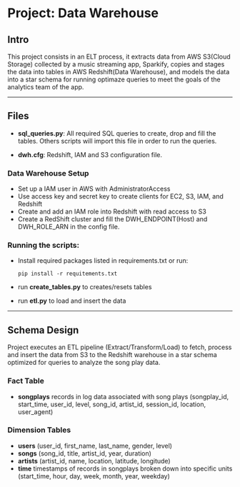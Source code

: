 # Project: Data Warehouse

## Intro

This project consists in an ELT process, it extracts data from AWS S3(Cloud Storage) collected by a music
streaming app, Sparkify, copies and stages the data into tables in AWS Redshift(Data Warehouse), and models
the data into a star schema for running optimaze queries to meet the goals of the analytics team of the app.

---

## Files

* **sql_queries.py**: All required SQL queries to create, drop and fill the tables. Others scripts will import this file in order to run the queries.

* **dwh.cfg**: Redshift, IAM and S3 configuration file. 

### Data Warehouse Setup

* Set up a IAM user in AWS with AdministratorAccess
* Use access key and secret key to create clients for EC2, S3, IAM, and Redshift
* Create and add an IAM role into Redshift with read access to S3
* Create a RedShift cluster and fill the DWH_ENDPOINT(Host) and DWH_ROLE_ARN in the config file.

### Running the scripts:

* Install required packages listed in requirements.txt or run:

    `pip install -r requitements.txt`

* run **create_tables.py** to creates/resets tables

* run **etl.py** to load and insert the data

---

## Schema Design

Project executes an ETL pipeline (Extract/Transform/Load) to fetch, process and insert the data from S3 to the Redshift warehouse in a star schema optimized for queries to analyze the song play data.

### Fact Table

- **songplays** records in log data associated with song plays (songplay_id, start_time, user_id, level, song_id, artist_id, session_id, location, user_agent)

### Dimension Tables

- **users** (user_id, first_name, last_name, gender, level)
- **songs** (song_id, title, artist_id, year, duration)
- **artists** (artist_id, name, location, latitude, longitude)
- **time** timestamps of records in songplays broken down into specific units (start_time, hour, day, week, month, year, weekday)